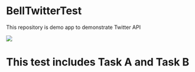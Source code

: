 # BellTwitterTest
This repository is demo app to demonstrate Twitter API

![](bell-test.gif)

# This test includes Task A and Task B



